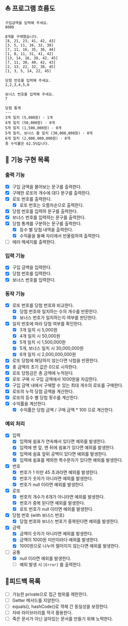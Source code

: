## ⛵️ 프로그램 흐름도

```
구입금액을 입력해 주세요.
8000

8개를 구매했습니다.
[8, 21, 23, 41, 42, 43] 
[3, 5, 11, 16, 32, 38] 
[7, 11, 16, 35, 36, 44] 
[1, 8, 11, 31, 41, 42] 
[13, 14, 16, 38, 42, 45] 
[7, 11, 30, 40, 42, 43] 
[2, 13, 22, 32, 38, 45] 
[1, 3, 5, 14, 22, 45]

당첨 번호를 입력해 주세요.
1,2,3,4,5,6

보너스 번호를 입력해 주세요.
7

당첨 통계
---
3개 일치 (5,000원) - 1개
4개 일치 (50,000원) - 0개
5개 일치 (1,500,000원) - 0개
5개 일치, 보너스 볼 일치 (30,000,000원) - 0개
6개 일치 (2,000,000,000원) - 0개
총 수익률은 62.5%입니다.
```

## 🚀 기능 구현 목록
### 출력 기능
- [x] 구입 금액을 물어보는 문구를 출력한다.
- [x] 구매한 로또의 개수에 대다 문구를 출력한다.
- [x] 로또 번호를 출력한다.
    - [x] 로또 번호는 오름차순으로 출력한다.
- [x] 당첨 번호를 입력하 문구를 출력한다.
- [x] 보너스 번호를 입력하는 문구를 출력한다.
- [x] 당첨 통계를 구분하는 문구를 출력한다.
    - [x] 등수 별 당첨 내역을 출력한다.
    - [x] 수익율을 둘째 자리에서 반올림하여 출력한다.
- [ ] 에러 메세지를 출력한다.

### 입력 기능
- [x] 구입 금액을 입력한다.
- [x] 당첨 번호를 입력한다.
- [x] 보너스 번호를 입력한다.

### 동작 기능
- [x] 로또 번호를 당첨 번호와 비교한다.
  - [x] 당첨 번호와 일치하는 수의 개수를 반환한다.
  - [x] 보너스 번호가 일치하는지 여부를 판단한다.
- [x] 일치 번호에 따라 당첨 여부를 확인한다.
    - [x] 3개 일치 시 5,000원
    - [x] 4개 일치 시 50,000원
    - [x] 5개 일치 시 1,500,000원
    - [x] 5개, 보너스 일치 시 30,000,000원
    - [x] 6개 일치 시 2,000,000,000원
- [x] 로또 당첨에 해당하지 않는다면 낙첨을 반환한다.
- [x] 총 금액의 초기 값은 0으로 시작한다.
- [x] 로또 당청금은 총 금액에 누적된다.
- [x] 로또 구매 시 구입 금액에서 1000원을 차감한다.
- [x] 구입 금액 내에서 구매할 수 있는 최대 개수의 로또를 구매한다.
- [x] 로또의 누적 당첨 금액을 계산한다.
- [x] 로또의 등수 별 당첨 횟수를 계산한다.
- [x] 수익률을 계산한다.
    - [x] 수익률은 당첨 금액 / 구매 금액 * 100 으로 계산한다.

### 예외 처리
- [x] 입력
    - [x] 입력에 쉼표가 연속해서 있다면 예외를 발생한다.
    - [x] 입력에 맨 앞, 맨 뒤에 쉼표가 있다면 예외를 발생한다.
    - [x] 입력에 쉼표 앞뒤 공백이 있다면 예외를 발생한다.
    - [x] 입력에 쉼표를 제외한 특수문자가 있다면 예외를 발생한다.
- [x] 번호
    - [x] 번호가 1 미만 45 초과라면 예외를 발생한다.
    - [x] 번호가 숫자가 아니라면 예외를 발생한다.
    - [x] 번호가 null 이라면 예외를 발생한다.
- [x] 로또
    - [x] 번호의 개수가 6개가 아니라면 예외를 발생한다.
    - [x] 번호가 중복 된다면 예외를 발생한다.
    - [x] 로또 번호가 null 이라면 예외를 발생한다.
- [x] 당첨 번호 (with 보너스 번호)
    - [x] 당첨 번호와 보너스 번호가 중복된다면 예외를 발생한다.
- [x] 금액
    - [x] 금액이 숫자가 아니라면 예외를 발생한다.
    - [x] 금액이 1000원 미만이라다 예외를 발생한다.
    - [x] 1000원으로 나누어 떨어지지 않는다면 예외를 발생한다.
- [ ] 공통
    - [x] null 이라면 예외를 발생한다.
    - [ ] 예외 발생 시 `[Error]` 를 출력한다.

## 🚨피드백 목록

- [ ] 가능한 private으로 접근 범위를 제한한다.
- [ ] Getter 메서드를 지양한다.
- [ ] equals(), hashCode()로 객체 간 동일성을 보장한다.
- [ ] 자바 라이브러리를 적극 활용한다.
- [ ] 죽은 문서가 아닌 살아있는 문서를 만들기 위해 노력한다. 